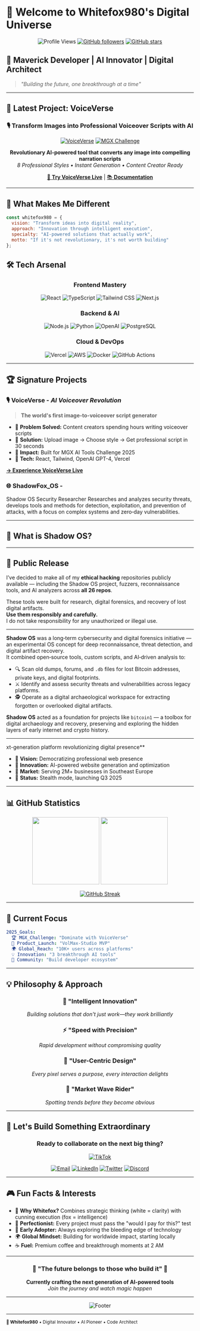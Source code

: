 # 🦊 Welcome to Whitefox980's Digital Universe

<div align="center">

![Profile Views](https://komarev.com/ghpvc/?username=whitefox980&color=9333ea&style=for-the-badge)
[![GitHub followers](https://img.shields.io/github/followers/whitefox980?label=Followers&style=for-the-badge&color=blueviolet)](https://github.com/whitefox980)
[![GitHub stars](https://img.shields.io/github/stars/whitefox980?label=Stars&style=for-the-badge&color=ffd700)](https://github.com/whitefox980)

</div>

## 🎯 Maverick Developer | AI Innovator | Digital Architect

> *"Building the future, one breakthrough at a time"*

---

## 🚀 Latest Project: VoiceVerse

<div align="center">

### 🎙️ **Transform Images into Professional Voiceover Scripts with AI**

[![VoiceVerse](https://img.shields.io/badge/🎙️_VoiceVerse-Live_Demo-9333ea?style=for-the-badge&logoColor=white)](https://voice-verse-gamma.vercel.app)
[![MGX Challenge](https://img.shields.io/badge/🏆_MGX_AI_Tools-Challenge_2025-00d4aa?style=for-the-badge)](https://mgx.dev)

**Revolutionary AI-powered tool that converts any image into compelling narration scripts**  
*8 Professional Styles • Instant Generation • Content Creator Ready*

[🔗 **Try VoiceVerse Live**](https://voice-verse-gamma.vercel.app) | [📚 **Documentation**](https://github.com/whitefox980/VoiceVerse)

</div>

---

## 💎 What Makes Me Different

```javascript
const whitefox980 = {
  vision: "Transform ideas into digital reality",
  approach: "Innovation through intelligent execution",
  specialty: "AI-powered solutions that actually work",
  motto: "If it's not revolutionary, it's not worth building"
};
```

## 🛠️ Tech Arsenal

<div align="center">

### **Frontend Mastery**
![React](https://img.shields.io/badge/React-20232A?style=for-the-badge&logo=react&logoColor=61DAFB)
![TypeScript](https://img.shields.io/badge/TypeScript-007ACC?style=for-the-badge&logo=typescript&logoColor=white)
![Tailwind CSS](https://img.shields.io/badge/Tailwind_CSS-38B2AC?style=for-the-badge&logo=tailwind-css&logoColor=white)
![Next.js](https://img.shields.io/badge/Next.js-000000?style=for-the-badge&logo=next.js&logoColor=white)

### **Backend & AI**
![Node.js](https://img.shields.io/badge/Node.js-43853D?style=for-the-badge&logo=node.js&logoColor=white)
![Python](https://img.shields.io/badge/Python-3776AB?style=for-the-badge&logo=python&logoColor=white)
![OpenAI](https://img.shields.io/badge/OpenAI-412991?style=for-the-badge&logo=openai&logoColor=white)
![PostgreSQL](https://img.shields.io/badge/PostgreSQL-316192?style=for-the-badge&logo=postgresql&logoColor=white)

### **Cloud & DevOps**
![Vercel](https://img.shields.io/badge/Vercel-000000?style=for-the-badge&logo=vercel&logoColor=white)
![AWS](https://img.shields.io/badge/AWS-232F3E?style=for-the-badge&logo=amazon-aws&logoColor=white)
![Docker](https://img.shields.io/badge/Docker-2496ED?style=for-the-badge&logo=docker&logoColor=white)
![GitHub Actions](https://img.shields.io/badge/GitHub_Actions-2088FF?style=for-the-badge&logo=github-actions&logoColor=white)

</div>

---

## 🏆 Signature Projects

### 🎙️ **VoiceVerse** - *AI Voiceover Revolution*
> **The world's first image-to-voiceover script generator**
- 🎯 **Problem Solved:** Content creators spending hours writing voiceover scripts
- 🚀 **Solution:** Upload image → Choose style → Get professional script in 30 seconds
- 💫 **Impact:** Built for MGX AI Tools Challenge 2025
- 🔧 **Tech:** React, Tailwind, OpenAI GPT-4, Vercel

**[→ Experience VoiceVerse Live](https://voice-verse-gamma.vercel.app)**

### 🌐 **ShadowFox_OS** - 
 Shadow OS Security Researcher
Researches and analyzes security threats, develops tools and methods for detection, exploitation, and prevention of attacks, with a focus on complex systems and zero‑day vulnerabilities.

---

## 🐺 What is Shadow OS? 
---

## 📢 Public Release

I’ve decided to make all of my **ethical hacking** repositories publicly available — including the Shadow OS project, fuzzers, reconnaissance tools, and AI analyzers across **all 26 repos**.

These tools were built for research, digital forensics, and recovery of lost digital artifacts.  
**Use them responsibly and carefully.**  
I do not take responsibility for any unauthorized or illegal use.

---

**Shadow OS** was a long‑term cybersecurity and digital forensics initiative — an experimental OS concept for deep reconnaissance, threat detection, and digital artifact recovery.  
It combined open‑source tools, custom scripts, and AI‑driven analysis to:

- 🔍 Scan old dumps, forums, and `.db` files for lost Bitcoin addresses, private keys, and digital footprints.  
- ⚔️ Identify and assess security threats and vulnerabilities across legacy platforms.  
- 🕵️ Operate as a digital archaeological workspace for extracting forgotten or overlooked digital artifacts.

**Shadow OS** acted as a foundation for projects like `bitcoin1` — a toolbox for digital archaeology and recovery, preserving and exploring the hidden layers of early internet and crypto history.

---
xt-generation platform revolutionizing digital presence**
- 🎯 **Vision:** Democratizing professional web presence
- 🚀 **Innovation:** AI-powered website generation and optimization
- 💎 **Market:** Serving 2M+ businesses in Southeast Europe
- 🔮 **Status:** Stealth mode, launching Q3 2025

---

## 📊 GitHub Statistics

<div align="center">

<img height="180em" src="https://github-readme-stats.vercel.app/api?username=whitefox980&show_icons=true&theme=radical&include_all_commits=true&count_private=true"/>
<img height="180em" src="https://github-readme-stats.vercel.app/api/top-langs/?username=whitefox980&layout=compact&langs_count=8&theme=radical"/>

</div>

<div align="center">

[![GitHub Streak](https://streak-stats.demolab.com/?user=whitefox980&theme=radical)](https://git.io/streak-stats)

</div>

---

## 🎯 Current Focus

```yaml
2025_Goals:
  🏆 MGX_Challenge: "Dominate with VoiceVerse"
  🚀 Product_Launch: "VolMax-Studio MVP"
  🌍 Global_Reach: "10K+ users across platforms"
  💡 Innovation: "3 breakthrough AI tools"
  🤝 Community: "Build developer ecosystem"
```

---

## 💡 Philosophy & Approach

<div align="center">

### 🧠 **"Intelligent Innovation"**
*Building solutions that don't just work—they work brilliantly*

### ⚡ **"Speed with Precision"**
*Rapid development without compromising quality*

### 🎨 **"User-Centric Design"**
*Every pixel serves a purpose, every interaction delights*

### 🌊 **"Market Wave Rider"**
*Spotting trends before they become obvious*

</div>

---

## 🤝 Let's Build Something Extraordinary

<div align="center">

### **Ready to collaborate on the next big thing?**
[![TikTok](https://img.shields.io/badge/TikTok-@white.fox980-black?logo=tiktok)](https://www.tiktok.com/@white.fox980)

[![Email](https://img.shields.io/badge/Email-D14836?style=for-the-badge&logo=gmail&logoColor=white)](mailto:contact@whitefox980.dev)
[![LinkedIn](https://img.shields.io/badge/LinkedIn-0077B5?style=for-the-badge&logo=linkedin&logoColor=white)](https://linkedin.com/in/whitefox980)
[![Twitter](https://img.shields.io/badge/Twitter-1DA1F2?style=for-the-badge&logo=twitter&logoColor=white)](https://twitter.com/whitefox980)
[![Discord](https://img.shields.io/badge/Discord-7289DA?style=for-the-badge&logo=discord&logoColor=white)](https://discord.gg/whitefox980)

</div>

---

## 🎮 Fun Facts & Interests

- 🦊 **Why Whitefox?** Combines strategic thinking (white = clarity) with cunning execution (fox = intelligence)
- 🎯 **Perfectionist:** Every project must pass the "would I pay for this?" test
- 🚀 **Early Adopter:** Always exploring the bleeding edge of technology
- 🌍 **Global Mindset:** Building for worldwide impact, starting locally
- ☕ **Fuel:** Premium coffee and breakthrough moments at 2 AM

---

<div align="center">

### 🌟 **"The future belongs to those who build it"** 🌟

**Currently crafting the next generation of AI-powered tools**  
*Join the journey and watch magic happen*

---

![Footer](https://capsule-render.vercel.app/api?type=waving&color=gradient&customColorList=12&height=100&section=footer)

</div>

---

<sub>**🦊 Whitefox980** • Digital Innovator • AI Pioneer • Code Architect</sub>
